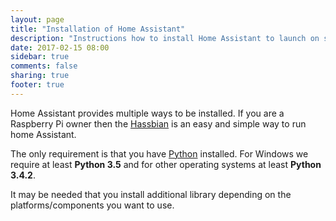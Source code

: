 ```yaml
---
layout: page
title: "Installation of Home Assistant"
description: "Instructions how to install Home Assistant to launch on start."
date: 2017-02-15 08:00
sidebar: true
comments: false
sharing: true
footer: true
---
```


Home Assistant provides multiple ways to be installed. If you are a Raspberry Pi owner then the [Hassbian](/docs/hassbian/) is an easy and simple way to run home Assistant.

The only requirement is that you have [Python](https://www.python.org/downloads/) installed. For Windows we require at least **Python 3.5** and for other operating systems at least **Python 3.4.2**.

It may be needed that you install additional library depending on the platforms/components you want to use.

